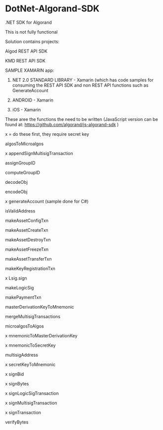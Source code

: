 # DotNet-Algorand-SDK
.NET SDK for Algorand

This is not fully functional

Solution contains projects:

Algod REST API SDK

KMD REST API SDK

SAMPLE XAMARIN app:

1) NET 2.0 STANDARD LIBRARY - Xamarin (which has code samples for consuming the REST API SDK and non REST API functions such as GenerateAccount

2) ANDROID - Xamarin

3) iOS - Xamarin

These aree the functions the need to be written (JavaScript version can be found at: https://github.com/algorand/js-algorand-sdk )

x = do these first, they require secret key

algosToMicroalgos

x appendSignMultisigTransaction

assignGroupID

computeGroupID

decodeObj

encodeObj

x generateAccount (sample done for C#)

isValidAddress

makeAssetConfigTxn

makeAssetCreateTxn

makeAssetDestroyTxn

makeAssetFreezeTxn

makeAssetTransferTxn

makeKeyRegistrationTxn

x Lsig.sign

makeLogicSig

makePaymentTxn

masterDerivationKeyToMnemonic

mergeMultisigTransactions

microalgosToAlgos

x mnemonicToMasterDerivationKey

x mnemonicToSecretKey

multisigAddress

x secretKeyToMnemonic

x signBid

x signBytes

x signLogicSigTransaction

x signMultisigTransaction

x signTransaction

verifyBytes

